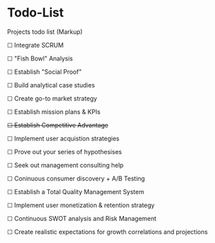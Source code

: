 # Todo-List
Projects todo list (Markup)

☐ Integrate SCRUM

☐ "Fish Bowl" Analysis

☐ Establish "Social Proof"

☐ Build analytical case studies

☐ Create go-to market strategy

☐ Establish mission plans & KPIs

~~☐ Establish Competitive Advantage~~

☐ Implement user acquistion strategies

☐ Prove out your series of hypothesises

☐ Seek out management consulting help

☐ Coninuous consumer discovery + A/B Testing

☐ Establish a Total Quality Management System

☐ Implement user monetization & retention strategy

☐ Continuous SWOT analysis and Risk Management

☐ Create realistic expectations for growth correlations and projections
